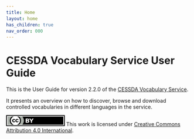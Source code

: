 ```yaml
---
title: Home
layout: home
has_children: true
nav_order: 000
---
```


# CESSDA Vocabulary Service User Guide

This is the User Guide for version 2.2.0 of the [CESSDA Vocabulary Service](https://vocabularies.cessda.eu/).

It presents an overview on how to discover,
browse and download controlled vocabularies in different languages in the service.

![CC-BY-4.0](images/cc-by.svg "CC-BY-4.0")
This work is licensed under [Creative Commons Attribution 4.0 International](https://creativecommons.org/licenses/by/4.0/).
